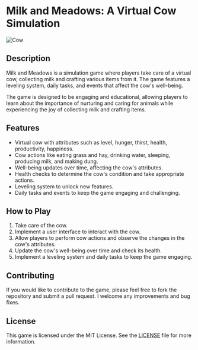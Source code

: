 # Milk and Meadows: A Virtual Cow Simulation 
![Cow](https://github.com/ArtemSinchuk/Milk-and-Meadows/assets/158162880/610c081c-2808-402c-9f6f-6a326152688e)
## Description

Milk and Meadows is a simulation game where players take care of a virtual cow, collecting milk and crafting various items from it. The game features a leveling system, daily tasks, and events that affect the cow's well-being.

The game is designed to be engaging and educational, allowing players to learn about the importance of nurturing and caring for animals while experiencing the joy of collecting milk and crafting items.

## Features

- Virtual cow with attributes such as level, hunger, thirst, health, productivity, happiness.
- Cow actions like eating grass and hay, drinking water, sleeping, producing milk, and making dung.
- Well-being updates over time, affecting the cow's attributes.
- Health checks to determine the cow's condition and take appropriate actions.
- Leveling system to unlock new features.
- Daily tasks and events to keep the game engaging and challenging.

## How to Play

1. Take care of the cow.
2. Implement a user interface to interact with the cow.
3. Allow players to perform cow actions and observe the changes in the cow's attributes.
4. Update the cow's well-being over time and check its health.
5. Implement a leveling system and daily tasks to keep the game engaging.

## Contributing

If you would like to contribute to the game, please feel free to fork the repository and submit a pull request. I welcome any improvements and bug fixes.

## License

This game is licensed under the MIT License. See the [LICENSE](LICENSE) file for more information.
